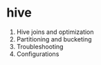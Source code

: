 # hive

1. Hive joins and optimization
2. Partitioning and bucketing
3. Troubleshooting
4. Configurations
